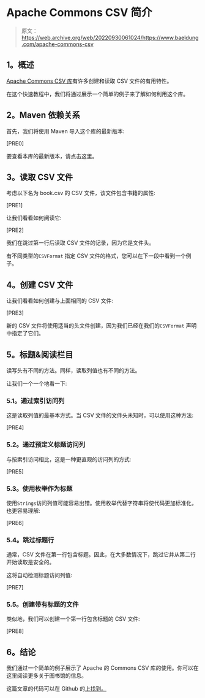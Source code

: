 # Apache Commons CSV 简介

> 原文：<https://web.archive.org/web/20220930061024/https://www.baeldung.com/apache-commons-csv>

## **1。概述**

[Apache Commons CSV 库](https://web.archive.org/web/20221021075025/https://commons.apache.org/proper/commons-csv/)有许多创建和读取 CSV 文件的有用特性。

在这个快速教程中，我们将通过展示一个简单的例子来了解如何利用这个库。

## **2。Maven 依赖关系**

首先，我们将使用 Maven 导入这个库的最新版本:

[PRE0]

要查看本库的最新版本，请点击这里。

## **3。读取 CSV 文件**

考虑以下名为 book.csv 的 CSV 文件，该文件包含书籍的属性:

[PRE1]

让我们看看如何阅读它:

[PRE2]

我们在跳过第一行后读取 CSV 文件的记录，因为它是文件头。

有不同类型的`CSVFormat` 指定 CSV 文件的格式，您可以在下一段中看到一个例子。

## **4。创建 CSV 文件**

让我们看看如何创建与上面相同的 CSV 文件:

[PRE3]

新的 CSV 文件将使用适当的头文件创建，因为我们已经在我们的`CSVFormat` 声明中指定了它们。

## **5。标题&阅读栏目**

读写头有不同的方法。同样，读取列值也有不同的方法。

让我们一个一个地看一下:

### **5.1。通过索引访问列**

这是读取列值的最基本方式。当 CSV 文件的文件头未知时，可以使用这种方法:

[PRE4]

### 5.2。通过预定义标题访问列

与按索引访问相比，这是一种更直观的访问列的方式:

[PRE5]

### 5.3。使用枚举作为标题

使用`Strings`访问列值可能容易出错。使用枚举代替字符串将使代码更加标准化，也更容易理解:

[PRE6]

### 5.4。跳过标题行

通常，CSV 文件在第一行包含标题。因此，在大多数情况下，跳过它并从第二行开始读取是安全的。

这将自动检测标题访问列值:

[PRE7]

### **5.5。创建带有标题**的文件

类似地，我们可以创建一个第一行包含标题的 CSV 文件:

[PRE8]

## **6。结论**

我们通过一个简单的例子展示了 Apache 的 Commons CSV 库的使用。你可以在这里阅读更多关于图书馆的信息。

这篇文章的代码可以在 Github 的[上找到。](https://web.archive.org/web/20221021075025/https://github.com/eugenp/tutorials/tree/master/libraries-apache-commons-io)
